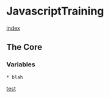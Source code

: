 # JavascriptTraining


[index](http://projectsunday.github.io/javascripttraining/)

## The Core ##

### Variables ###

	* blah

[test](http://projectsunday.github.io/javascripttraining/test/test.html)

